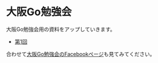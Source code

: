 大阪Go勉強会
============

大阪Go勉強会用の資料をアップしていきます。

* [第1回](https://github.com/todoa2c/hango/blob/master/vol01.md)

合わせて[大阪Go勉強会のFacebookページ](https://www.facebook.com/osakagolang)も見てみてください。
